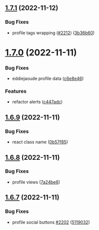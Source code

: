 ## [1.7.1](https://github.com/EddieHubCommunity/LinkFree/compare/v1.7.0...v1.7.1) (2022-11-12)


### Bug Fixes

* profile tags wrapping ([#2212](https://github.com/EddieHubCommunity/LinkFree/issues/2212)) ([3b36b60](https://github.com/EddieHubCommunity/LinkFree/commit/3b36b6085a1cf7c15c311d07cf51d2eb89b0bbff))



# [1.7.0](https://github.com/EddieHubCommunity/LinkFree/compare/v1.6.9...v1.7.0) (2022-11-11)


### Bug Fixes

* eddiejaoude profile data ([c6e8e46](https://github.com/EddieHubCommunity/LinkFree/commit/c6e8e465c9fa6ae62ea1a406733904f86c2d68e0))


### Features

* refactor alerts ([c447adc](https://github.com/EddieHubCommunity/LinkFree/commit/c447adc99183f19fcb137ba638759ed7aad06a1a))



## [1.6.9](https://github.com/EddieHubCommunity/LinkFree/compare/v1.6.8...v1.6.9) (2022-11-11)


### Bug Fixes

* react class name ([0b57f85](https://github.com/EddieHubCommunity/LinkFree/commit/0b57f85b932f295d1a40f725ae5363cf1064360b))



## [1.6.8](https://github.com/EddieHubCommunity/LinkFree/compare/v1.6.7...v1.6.8) (2022-11-11)


### Bug Fixes

* profile views ([7a24be6](https://github.com/EddieHubCommunity/LinkFree/commit/7a24be68a32b9d4fa6fb937f0f79fcb618f37ffd))



## [1.6.7](https://github.com/EddieHubCommunity/LinkFree/compare/v1.6.6...v1.6.7) (2022-11-11)


### Bug Fixes

* profile social buttons [#2202](https://github.com/EddieHubCommunity/LinkFree/issues/2202) ([5119032](https://github.com/EddieHubCommunity/LinkFree/commit/5119032213933e16d62f5f292562a087bb6f26f6))



